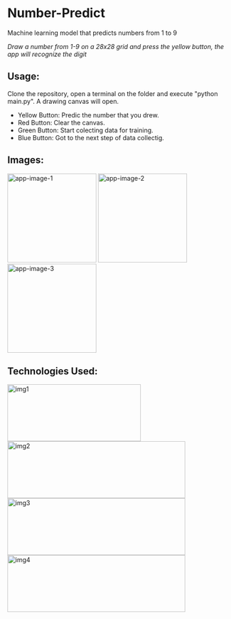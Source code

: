 # Number-Predict
Machine learning model that predicts numbers from 1 to 9

*Draw a number from 1-9 on a 28x28 grid and press the yellow button, the app will recognize the digit*

## Usage:
Clone the repository, open a terminal on the folder and execute "python main.py". A drawing canvas will open.
- Yellow Button: Predic the number that you drew.
- Red Button: Clear the canvas.
- Green Button: Start colecting data for training.
- Blue Button: Got to the next step of data collectig.

## Images:

<img src="https://github.com/LuanTSP/Number-Predict/assets/103657198/fcdf8456-6b97-465b-97c1-8f2f60acb72c" alt="app-image-1" width=200 height=200>
<img src="https://github.com/LuanTSP/Number-Predict/assets/103657198/d7d31f0e-fd45-40ac-87bc-af4beb6e8c6d" alt="app-image-2" width=200 height=200>
<img src="https://github.com/LuanTSP/Number-Predict/assets/103657198/392a30ed-46f1-45af-bab9-783b0052432b" alt="app-image-3" width=200 height=200>

## Technologies Used:
<img src="https://github.com/LuanTSP/Number-Predict/assets/103657198/a53f3d3f-c9b7-45c1-96f2-8703665acbe9" alt="img1" width=300 height=128>   


<img src="https://github.com/LuanTSP/Number-Predict/assets/103657198/0df20d56-1243-4757-901a-b85e2083e120" alt="img2" width=400 height=128>  


<img src="https://github.com/LuanTSP/Number-Predict/assets/103657198/0026f459-1a84-47d5-be8f-71d3acae4533" alt="img3" width=400 height=128>  


<img src="https://github.com/LuanTSP/Number-Predict/assets/103657198/d9f6b46d-a4dc-43a0-9e38-6632d80cf4a3" alt="img4" width=400 height=128>  





